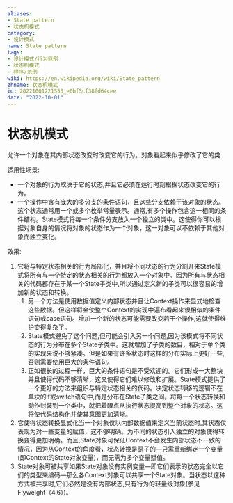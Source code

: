 ```yaml
---
aliases:
- State pattern
- 状态机模式
category:
- 设计模式
name: State pattern
tags:
- 设计模式/行为范例
- 状态机模式
- 程序/范例
wiki: https://en.wikipedia.org/wiki/State_pattern
zhname: 状态机模式
id: 20221001221553_e0bf5cf38fd64cee
date: "2022-10-01"
---
```


# 状态机模式

允许一个对象在其内部状态改变时改变它的行为。对象看起来似乎修改了它的类

适用性场景:

* 一个对象的行为取决于它的状态,并且它必须在运行时刻根据状态改变它的行为。
* 一个操作中含有庞大的多分支的条件语句，且这些分支依赖于该对象的状态。这个状态通常用一个或多个枚举常量表示。通常,有多个操作包含这一相同的条件结构。State模式将每一个条件分支放入一个独立的类中。这使得你可以根据对象自身的情况将对象的状态作为一个对象，这一对象可以不依赖于其他对象而独立变化。

效果:
1. 它将与特定状态相关的行为局部化，并且将不同状态的行为分割开来State模式将所有与一个特定的状态相关的行为都放入一个对象中。因为所有与状态相关的代码都存在于某一个State子类中,所以通过定义新的子类可以很容易的增加新的状态和转换。
    1. 另一个方法是使用数据值定义内部状态并且让Context操作来显式地检查这些数据。但这样将会使整个Context的实现中遍布看起来很相似的条件语句或case语句。增加一个新的状态可能需要改变若干个操作,这就使得维护变得复杂了。
    2. State模式避免了这个问题,但可能会引入另一个问题,因为该模式将不同状态的行为分布在多个State子类中。这就增加了子类的数目，相对于单个类的实现来说不够紧凑。但是如果有许多状态时这样的分布实际上更好一些,否则需要使用巨大的条件语句。
    3. 正如很长的过程一样，巨大的条件语句是不受欢迎的。它们形成一大整块并且使得代码不够清晰，这又使得它们难以修改和扩展。State模式提供了一个更好的方法来组织与特定状态相关的代码。决定状态转移的逻辑不在单块的if或switch语句中,而是分布在State子类之间。将每一个状态转换和动作封装到一个类中，就把着眼点从执行状态提高到整个对象的状态。这将使代码结构化并使其意图更加清晰。
2. 它使得状态转换显式化当一个对象仅以内部数据值来定义当前状态时,其状态仅表现为对一些变量的赋值，这不够明确。为不同的状态引入独立的对象使得转换变得更加明确。而且,State对象可保证Context不会发生内部状态不一致的情况，因为从Context的角度看，状态转换是原子的—只需重新绑定一个变量(即Context的State对象变量)，而无需为多个变量赋值。
3. State对象可被共享如果State对象没有实例变量—即它们表示的状态完全以它们的类型来编码—那么各Context对象可以共享一个State对象。当状态以这种方式被共享时,它们必然是没有内部状态,只有行为的轻量级对象(参见Flyweight（4.6）)。